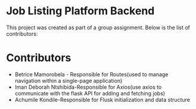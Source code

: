 # Job Listing Platform Backend

This project was created as part of a group assignment. Below is the list of contributors:

# Contributors

- Betrice Mamorobela - Responsible for Routes(used to manage navigation within a single-page application)
- Iman Deborah Ntshibida-Responsible for Axios(use axios to communicate with the flask API for adding and fetching jobs)
- Achumile Kondile-Responsible for Flusk initialization and data structure
